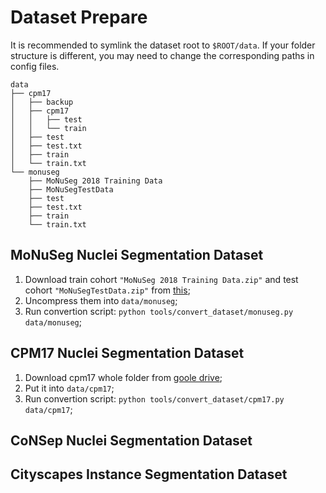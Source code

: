 # Dataset Prepare

It is recommended to symlink the dataset root to `$ROOT/data`. If your folder structure is different, you may need to change the corresponding paths in config files.

```None
data
├── cpm17
│   ├── backup
│   ├── cpm17
│   │   ├── test
│   │   └── train
│   ├── test
│   ├── test.txt
│   ├── train
│   └── train.txt
└── monuseg
    ├── MoNuSeg 2018 Training Data
    ├── MoNuSegTestData
    ├── test
    ├── test.txt
    ├── train
    └── train.txt
```

## MoNuSeg Nuclei Segmentation Dataset

1. Download train cohort `"MoNuSeg 2018 Training Data.zip"` and test cohort `"MoNuSegTestData.zip"` from [this](https://monuseg.grand-challenge.org/Data/);
2. Uncompress them into `data/monuseg`;
3. Run convertion script: `python tools/convert_dataset/monuseg.py data/monuseg`;

## CPM17 Nuclei Segmentation Dataset

1. Download cpm17 whole folder from [goole drive](https://drive.google.com/drive/folders/1l55cv3DuY-f7-JotDN7N5nbNnjbLWchK);
2. Put it into `data/cpm17`;
3. Run convertion script: `python tools/convert_dataset/cpm17.py data/cpm17`;

## CoNSep Nuclei Segmentation Dataset

## Cityscapes Instance Segmentation Dataset
